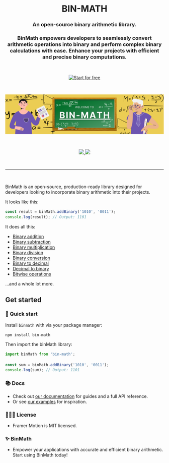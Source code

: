 <p align="center"> </p> <h1 align="center">BIN-MATH</h1> 
<h3 align="center"> An open-source binary arithmetic library. </h3> 
<h3 align="center"> BinMath empowers developers to seamlessly convert arithmetic operations into binary and perform complex binary calculations with ease. Enhance your projects with efficient and precise binary computations. </h3> <br/> 
<p align="center"> <a href="https://github.com/RMCV-Rajapaksha/BinMath"> <img src="https://example.com/images/start.png" width="140" alt="Start for free" /> </a> </p> <br/> 
<p align="center"> <a href="https://github.com/RMCV-Rajapaksha/BinMath">
 <img src="https://github.com/RMCV-Rajapaksha/BinMath/blob/main/images/banner.png" width="1000" alt="BinMath Banner" /> 
 </a> </p> <br> 
 <p align="center"> 
 <a href="https://www.npmjs.com/package/binmath" target="_blank"> 
 <img src="https://img.shields.io/npm/v/binmath.svg?style=flat-square" />
  </a> <a href="https://www.npmjs.com/package/binmath" target="_blank"> 
  <img src="https://img.shields.io/npm/dm/binmath.svg?style=flat-square" /> </a> 
  
   </p> <br> <hr> <br>

BinMath is an open-source, production-ready library designed for developers looking to incorporate 
binary arithmetic into their projects.

It looks like this:
```jsx
const result = binMath.addBinary('1010', '0011');
console.log(result); // Output: 1101

```

It does all this:

-   [Binary addition](https://www.framer.com/docs/transition/#spring?utm_source=motion-readme-docs)
-   [Binary subtraction](https://www.framer.com/docs/animation/##keyframes?utm_source=motion-readme-docs)
-   [Binary multiplication](https://www.framer.com/docs/layout-animations/?utm_source=motion-readme-docs)
-   [Binary division](https://www.framer.com/docs/layout-animations/#shared-layout-animations?utm_source=motion-readme-docs)
-   [Binary conversion](https://www.framer.com/docs/gestures/?utm_source=motion-readme-docs)
-   [Binary to decimal](https://www.framer.com/docs/scroll-animations?utm_source=motion-readme-docs)
-   [Decimal to binary](https://www.framer.com/docs/component/###svg-line-drawing?utm_source=motion-readme-docs)
-   [Bitwise operations](https://www.framer.com/docs/animate-presence/?utm_source=motion-readme-docs)

...and a whole lot more.

## Get started

### 🐇 Quick start

Install `binmath` with via your package manager:

```
npm install bin-math
```

Then import the binMath library:

```jsx
import binMath from 'bin-math';

const sum = binMath.addBinary('1010', '0011');
console.log(sum); // Output: 1101

```

### 📚 Docs

-   Check out [our documentation](https://www.framer.com/docs/?utm_source=motion-readme-docs) for guides and a full API reference.
-   Or see [our examples](https://www.framer.com/docs/examples/?utm_source=motion-readme-docs) for inspiration.


### 👩🏻‍⚖️ License

-   Framer Motion is MIT licensed.

### ✨ BinMath

-  Empower your applications with accurate and efficient binary arithmetic. Start using BinMath today!
